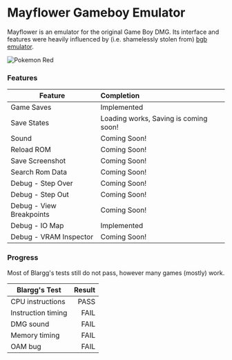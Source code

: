 # Mayflower Gameboy Emulator
Mayflower is an emulator for the original Game Boy DMG. Its interface and features were heavily influenced by (i.e. shamelessly stolen from) [bgb emulator](http://bgb.bircd.org/).

![Pokemon Red](https://i.imgur.com/2bCqrg2.png)

### Features
| Feature                  | Completion                            |
| ------------------------ | :------------------------------------ |
| Game Saves               | Implemented                           |
| Save States              | Loading works, Saving is coming soon! |
| Sound                    | Coming Soon!                          |
| Reload ROM               | Coming Soon!                          |
| Save Screenshot          | Coming Soon!                          |
| Search Rom Data          | Coming Soon!                          |
| Debug - Step Over        | Coming Soon!                          |
| Debug - Step Out         | Coming Soon!                          |
| Debug - View Breakpoints | Coming Soon!                          |
| Debug - IO Map           | Implemented                           |
| Debug - VRAM Inspector   | Coming Soon!                          |
### Progress
Most of Blargg's tests still do not pass, however many games (mostly) work.

| Blargg's Test      | Result  |
| ------------------ | -------:|
| CPU instructions   | PASS    |
| Instruction timing | FAIL    |
| DMG sound          | FAIL    |
| Memory timing      | FAIL    |
| OAM bug            | FAIL    |
